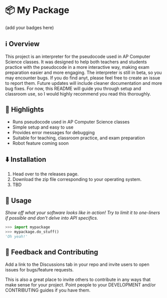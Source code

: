 # 📦 My Package

(add your badges here)

## ℹ️ Overview
This project is an interpreter for the pseudocode used in AP Computer Science classes. It was designed to help both teachers and students practice with the pseudocode in a more interactive way, making exam preparation easier and more engaging. The interpreter is still in beta, so you may encounter bugs. If you do find anyt, please feel free to create an issue to report them. Future updates will include cleaner documentation and more bug fixes. For now, this README will guide you through setup and classroom use, so I would highly recommend you read this thoroughly. 


## 🌟 Highlights

 - Runs pseudocode used in AP Computer Science classes
 - Simple setup and easy to use
 - Provides error messages for debugging
 - Suitable for teaching, classroom practice, and exam preparation
 - Robot feature coming soon


## ⬇️ Installation

1. Head over to the releases page.
2. Download the zip file corresponding to your operating system.
3. TBD


## 🚀 Usage

*Show off what your software looks like in action! Try to limit it to one-liners if possible and don't delve into API specifics.*

```py
>>> import mypackage
>>> mypackage.do_stuff()
'Oh yeah!'
```


## 💭 Feedback and Contributing

Add a link to the Discussions tab in your repo and invite users to open issues for bugs/feature requests.

This is also a great place to invite others to contribute in any ways that make sense for your project. Point people to your DEVELOPMENT and/or CONTRIBUTING guides if you have them.
